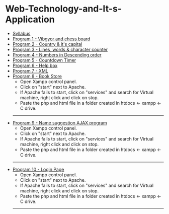 # Web-Technology-and-It-s-Application

- [Syllabus](https://github.com/g-gourav-r/webdevlab/blob/main/Web%20Technologies%20Laboratory%20Syllabus.pdf)
- [Program 1 - Vibgyor and chess board](https://github.com/g-gourav-r/webdevlab/tree/main/Program_1)
- [Program 2 - Country & it's capital](https://github.com/g-gourav-r/webdevlab/tree/main/Program_2)
- [Program 3 - Lines, words & character counter](https://github.com/g-gourav-r/webdevlab/tree/main/Program_3)
- [Program 4 - Numbers in Descending order](https://github.com/g-gourav-r/webdevlab/blob/main/Program_4/sort.html)
- [Program 5 - Countdown Timer](https://github.com/g-gourav-r/webdevlab/blob/main/Program_5/Countdown_timer.html)
- [Program 6 - Help box]()
- [Program 7 - XML](https://github.com/g-gourav-r/webdevlab/tree/main/Program_7)
- [Program 8 - Book Store ](https://github.com/g-gourav-r/webdevlab/tree/main/Program_8)
    * Open Xampp control panel.
    * Click on "start" next to Apache.
    * If Apache fails to start, click on "services" and search for Virtual machine, right click and click on stop.
    * Paste the php and html file in a folder created in htdocs <- xampp <- C drive.
  ---
- [Program 9 - Name suggestion AJAX program](https://github.com/g-gourav-r/webdevlab/tree/main/Program_9)
    * Open Xampp control panel.
    * Click on "start" next to Apache.
    * If Apache fails to start, click on "services" and search for Virtual machine, right click and click on stop.
    * Paste the php and html file in a folder created in htdocs <- xampp <- C drive.
  ---
- [Program 10 - Login Page](https://github.com/g-gourav-r/webdevlab/tree/main/Program_10)
    * Open Xampp control panel.
    * Click on "start" next to Apache.
    * If Apache fails to start, click on "services" and search for Virtual machine, right click and click on stop.
    * Paste the php and html file in a folder created in htdocs <- xampp <- C drive.
  ---
